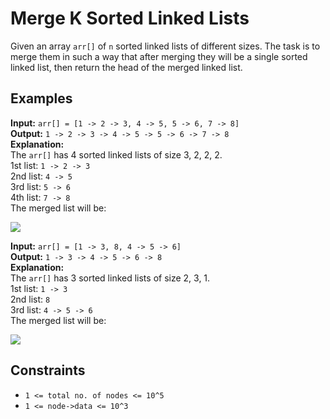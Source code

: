 # Merge K Sorted Linked Lists

Given an array `arr[]` of `n` sorted linked lists of different sizes. The task is to merge them in such a way that after merging they will be a single sorted linked list, then return the head of the merged linked list.

## Examples

**Input:** `arr[] = [1 -> 2 -> 3, 4 -> 5, 5 -> 6, 7 -> 8]`  
**Output:** `1 -> 2 -> 3 -> 4 -> 5 -> 5 -> 6 -> 7 -> 8`  
**Explanation:**  
The `arr[]` has 4 sorted linked lists of size 3, 2, 2, 2.  
1st list: `1 -> 2 -> 3`  
2nd list: `4 -> 5`  
3rd list: `5 -> 6`  
4th list: `7 -> 8`  
The merged list will be: 

![](https://media.geeksforgeeks.org/img-practice/prod/addEditProblem/700265/Web/Other/blobid0_1737094930.png)

**Input:** `arr[] = [1 -> 3, 8, 4 -> 5 -> 6]`  
**Output:** `1 -> 3 -> 4 -> 5 -> 6 -> 8`  
**Explanation:**  
The `arr[]` has 3 sorted linked lists of size 2, 3, 1.  
1st list: `1 -> 3`  
2nd list: `8`  
3rd list: `4 -> 5 -> 6`  
The merged list will be:

![](https://media.geeksforgeeks.org/img-practice/prod/addEditProblem/700265/Web/Other/blobid1_1722513386.png)

## Constraints

- `1 <= total no. of nodes <= 10^5`
- `1 <= node->data <= 10^3`